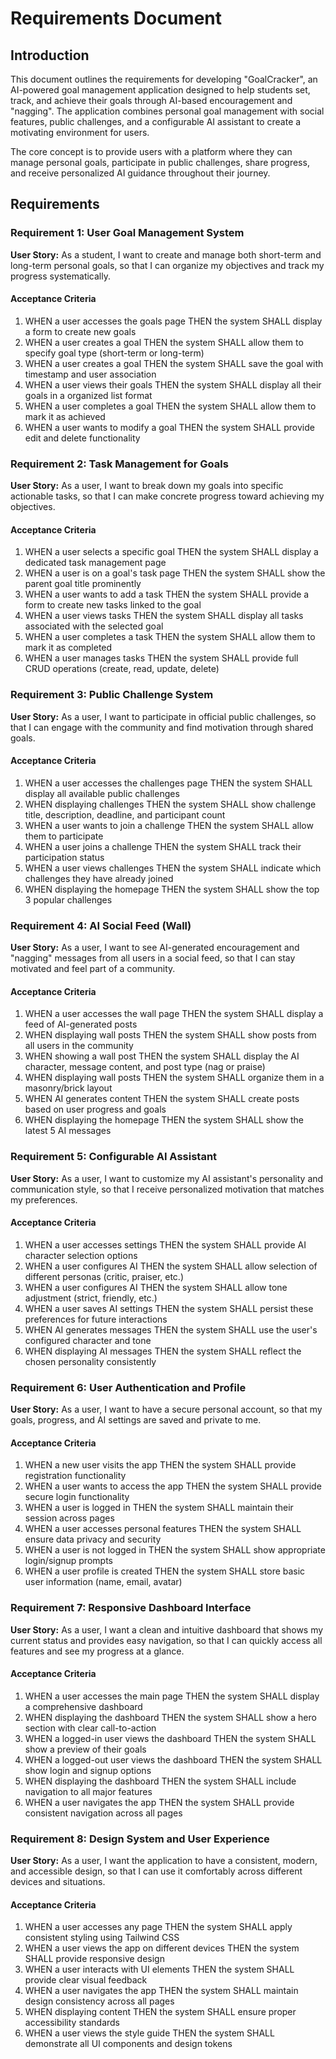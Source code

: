 # Requirements Document

## Introduction

This document outlines the requirements for developing "GoalCracker", an AI-powered goal management application designed to help students set, track, and achieve their goals through AI-based encouragement and "nagging". The application combines personal goal management with social features, public challenges, and a configurable AI assistant to create a motivating environment for users.

The core concept is to provide users with a platform where they can manage personal goals, participate in public challenges, share progress, and receive personalized AI guidance throughout their journey.

## Requirements

### Requirement 1: User Goal Management System

**User Story:** As a student, I want to create and manage both short-term and long-term personal goals, so that I can organize my objectives and track my progress systematically.

#### Acceptance Criteria

1. WHEN a user accesses the goals page THEN the system SHALL display a form to create new goals
2. WHEN a user creates a goal THEN the system SHALL allow them to specify goal type (short-term or long-term)
3. WHEN a user creates a goal THEN the system SHALL save the goal with timestamp and user association
4. WHEN a user views their goals THEN the system SHALL display all their goals in a organized list format
5. WHEN a user completes a goal THEN the system SHALL allow them to mark it as achieved
6. WHEN a user wants to modify a goal THEN the system SHALL provide edit and delete functionality

### Requirement 2: Task Management for Goals

**User Story:** As a user, I want to break down my goals into specific actionable tasks, so that I can make concrete progress toward achieving my objectives.

#### Acceptance Criteria

1. WHEN a user selects a specific goal THEN the system SHALL display a dedicated task management page
2. WHEN a user is on a goal's task page THEN the system SHALL show the parent goal title prominently
3. WHEN a user wants to add a task THEN the system SHALL provide a form to create new tasks linked to the goal
4. WHEN a user views tasks THEN the system SHALL display all tasks associated with the selected goal
5. WHEN a user completes a task THEN the system SHALL allow them to mark it as completed
6. WHEN a user manages tasks THEN the system SHALL provide full CRUD operations (create, read, update, delete)

### Requirement 3: Public Challenge System

**User Story:** As a user, I want to participate in official public challenges, so that I can engage with the community and find motivation through shared goals.

#### Acceptance Criteria

1. WHEN a user accesses the challenges page THEN the system SHALL display all available public challenges
2. WHEN displaying challenges THEN the system SHALL show challenge title, description, deadline, and participant count
3. WHEN a user wants to join a challenge THEN the system SHALL allow them to participate
4. WHEN a user joins a challenge THEN the system SHALL track their participation status
5. WHEN a user views challenges THEN the system SHALL indicate which challenges they have already joined
6. WHEN displaying the homepage THEN the system SHALL show the top 3 popular challenges

### Requirement 4: AI Social Feed (Wall)

**User Story:** As a user, I want to see AI-generated encouragement and "nagging" messages from all users in a social feed, so that I can stay motivated and feel part of a community.

#### Acceptance Criteria

1. WHEN a user accesses the wall page THEN the system SHALL display a feed of AI-generated posts
2. WHEN displaying wall posts THEN the system SHALL show posts from all users in the community
3. WHEN showing a wall post THEN the system SHALL display the AI character, message content, and post type (nag or praise)
4. WHEN displaying wall posts THEN the system SHALL organize them in a masonry/brick layout
5. WHEN AI generates content THEN the system SHALL create posts based on user progress and goals
6. WHEN displaying the homepage THEN the system SHALL show the latest 5 AI messages

### Requirement 5: Configurable AI Assistant

**User Story:** As a user, I want to customize my AI assistant's personality and communication style, so that I receive personalized motivation that matches my preferences.

#### Acceptance Criteria

1. WHEN a user accesses settings THEN the system SHALL provide AI character selection options
2. WHEN a user configures AI THEN the system SHALL allow selection of different personas (critic, praiser, etc.)
3. WHEN a user configures AI THEN the system SHALL allow tone adjustment (strict, friendly, etc.)
4. WHEN a user saves AI settings THEN the system SHALL persist these preferences for future interactions
5. WHEN AI generates messages THEN the system SHALL use the user's configured character and tone
6. WHEN displaying AI messages THEN the system SHALL reflect the chosen personality consistently

### Requirement 6: User Authentication and Profile

**User Story:** As a user, I want to have a secure personal account, so that my goals, progress, and AI settings are saved and private to me.

#### Acceptance Criteria

1. WHEN a new user visits the app THEN the system SHALL provide registration functionality
2. WHEN a user wants to access the app THEN the system SHALL provide secure login functionality
3. WHEN a user is logged in THEN the system SHALL maintain their session across pages
4. WHEN a user accesses personal features THEN the system SHALL ensure data privacy and security
5. WHEN a user is not logged in THEN the system SHALL show appropriate login/signup prompts
6. WHEN a user profile is created THEN the system SHALL store basic user information (name, email, avatar)

### Requirement 7: Responsive Dashboard Interface

**User Story:** As a user, I want a clean and intuitive dashboard that shows my current status and provides easy navigation, so that I can quickly access all features and see my progress at a glance.

#### Acceptance Criteria

1. WHEN a user accesses the main page THEN the system SHALL display a comprehensive dashboard
2. WHEN displaying the dashboard THEN the system SHALL show a hero section with clear call-to-action
3. WHEN a logged-in user views the dashboard THEN the system SHALL show a preview of their goals
4. WHEN a logged-out user views the dashboard THEN the system SHALL show login and signup options
5. WHEN displaying the dashboard THEN the system SHALL include navigation to all major features
6. WHEN a user navigates the app THEN the system SHALL provide consistent navigation across all pages

### Requirement 8: Design System and User Experience

**User Story:** As a user, I want the application to have a consistent, modern, and accessible design, so that I can use it comfortably across different devices and situations.

#### Acceptance Criteria

1. WHEN a user accesses any page THEN the system SHALL apply consistent styling using Tailwind CSS
2. WHEN a user views the app on different devices THEN the system SHALL provide responsive design
3. WHEN a user interacts with UI elements THEN the system SHALL provide clear visual feedback
4. WHEN a user navigates the app THEN the system SHALL maintain design consistency across all pages
5. WHEN displaying content THEN the system SHALL ensure proper accessibility standards
6. WHEN a user views the style guide THEN the system SHALL demonstrate all UI components and design tokens